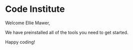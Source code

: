# Code Institute

Welcome Ellie Mawer,

We have preinstalled all of the tools you need to get started.

Happy coding!